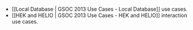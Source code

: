 * [[Local Database | GSOC 2013 Use Cases - Local Database]] use cases.
* [[HEK and HELIO | GSOC 2013 Use Cases - HEK and HELIO]] interaction use cases.